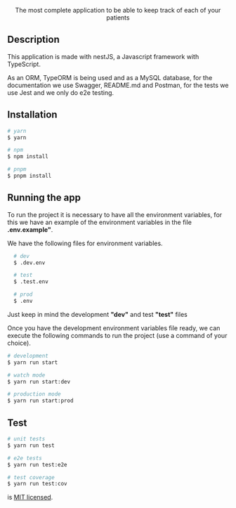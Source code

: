 

<p align="center">
  The most complete  application to be able to keep track of each of your patients
</p>

## Description

  This application is made with nestJS, a Javascript framework with TypeScript.

  As an ORM, TypeORM is being used and as a MySQL database, for the documentation we use Swagger, README.md and Postman, for the tests we use Jest and we only do e2e testing.

## Installation

```bash
# yarn
$ yarn 

# npm
$ npm install

# pnpm
$ pnpm install
```

## Running the app

  To run the project it is necessary to have all the environment variables, for this we have an example of the environment variables in the file <strong>.env.example"</strong>.

  We have the following files for environment variables.

  ```bash
    # dev
    $ .dev.env

    # test
    $ .test.env

    # prod
    $ .env
  ```

  Just keep in mind the development <strong>"dev"</strong> and test <strong>"test"</strong> files

  Once you have the development environment variables file ready, we can execute the following commands to run the project (use a command of your choice).
```bash
# development
$ yarn run start

# watch mode
$ yarn run start:dev

# production mode
$ yarn run start:prod
```

## Test

```bash
# unit tests
$ yarn run test

# e2e tests
$ yarn run test:e2e

# test coverage
$ yarn run test:cov
```

 is [MIT licensed](LICENSE).
